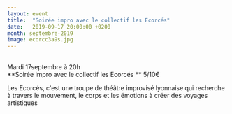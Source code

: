```yaml
---
layout: event
title:  "Soirée impro avec le collectif les Ecorcés"
date:   2019-09-17 20:00:00 +0200
month: septembre-2019
image: ecorcc3a9s.jpg
---
```



<br /> Mardi 17septembre à 20h<br /> **Soirée impro avec le collectif les Ecorcés  ** 5/10€

Les Ecorcés, c'est une troupe de théâtre improvisé lyonnaise qui recherche à travers le mouvement, le corps et les émotions à créer des voyages artistiques